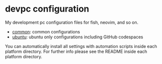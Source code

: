 # devpc configuration

My development pc configuration files for fish, neovim, and so on.


* [common](./common): common configurations
* [ubuntu](./ubuntu): ubuntu only configurations including GitHub codespaces

You can automatically install all settings with automation scripts inside each
platform directory. For further info please see the README inside each
platform directory.
